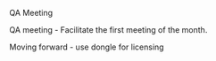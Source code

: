 QA Meeting

QA meeting - Facilitate the first meeting of the month.

Moving forward - use dongle for licensing
